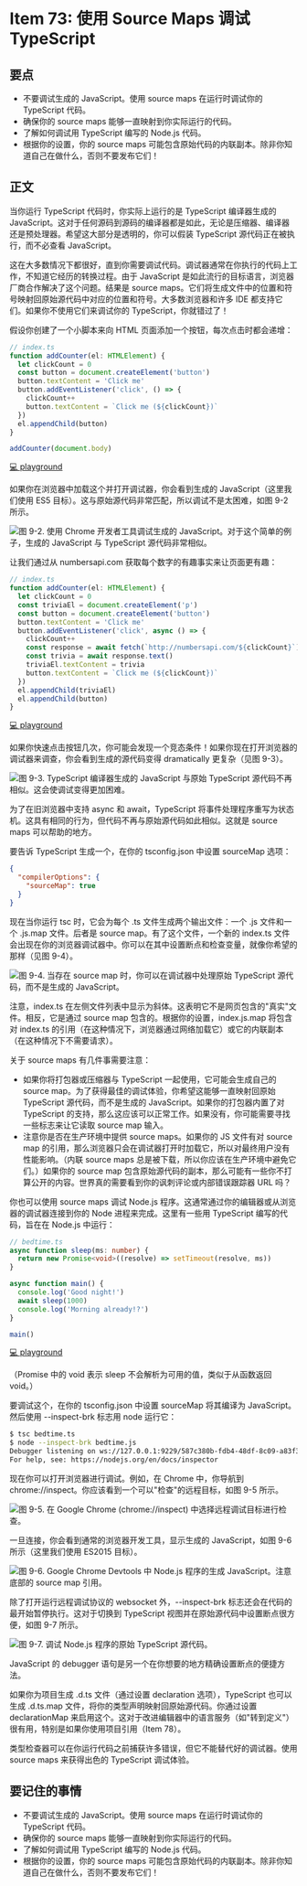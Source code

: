 # Item 73: 使用 Source Maps 调试 TypeScript

## 要点

- 不要调试生成的 JavaScript。使用 source maps 在运行时调试你的 TypeScript 代码。
- 确保你的 source maps 能够一直映射到你实际运行的代码。
- 了解如何调试用 TypeScript 编写的 Node.js 代码。
- 根据你的设置，你的 source maps 可能包含原始代码的内联副本。除非你知道自己在做什么，否则不要发布它们！

## 正文

当你运行 TypeScript 代码时，你实际上运行的是 TypeScript 编译器生成的 JavaScript。这对于任何源码到源码的编译器都是如此，无论是压缩器、编译器还是预处理器。希望这大部分是透明的，你可以假装 TypeScript 源代码正在被执行，而不必查看 JavaScript。

这在大多数情况下都很好，直到你需要调试代码。调试器通常在你执行的代码上工作，不知道它经历的转换过程。由于 JavaScript 是如此流行的目标语言，浏览器厂商合作解决了这个问题。结果是 source maps。它们将生成文件中的位置和符号映射回原始源代码中对应的位置和符号。大多数浏览器和许多 IDE 都支持它们。如果你不使用它们来调试你的 TypeScript，你就错过了！

假设你创建了一个小脚本来向 HTML 页面添加一个按钮，每次点击时都会递增：

```ts
// index.ts
function addCounter(el: HTMLElement) {
  let clickCount = 0
  const button = document.createElement('button')
  button.textContent = 'Click me'
  button.addEventListener('click', () => {
    clickCount++
    button.textContent = `Click me (${clickCount})`
  })
  el.appendChild(button)
}

addCounter(document.body)
```

[💻 playground](https://www.typescriptlang.org/play/?ts=5.4.5#code/PTAEEsDsBMFMA8B0AXAzgKAGYFdIGNlwB7SUAQ2mgGEjdlYAnAClgBsAuUACQBUBZADIBRVrAC2sSMgCUoAN7pQoUclB5W4PAGsadUAF5QABgDcitSVSqARtmTISB0NCJ5sEqYjwNYZeiPFJZCYAclt7EhDpMyVwh0gUBGQaKSCnEKoNbVAJEJjQOJJECmghADcggXArSUZQ9U0tEIAaUCZZfQA+eXMlBu1dKQBqIfzYu3jE+GSSeiknAANMxpzYNoASOX6dWikAX2kF-IP8tmKAB3PJagALcFZoJkLIaPQ99HQSwfpmFzcPZCIaxEaAAT1eQA)

如果你在浏览器中加载这个并打开调试器，你会看到生成的 JavaScript（这里我们使用 ES5 目标）。这与原始源代码非常匹配，所以调试不是太困难，如图 9-2 所示。

![图 9-2. 使用 Chrome 开发者工具调试生成的 JavaScript。对于这个简单的例子，生成的 JavaScript 与 TypeScript 源代码非常相似。](https://cdn.jsdelivr.net/gh/rayadaschn/blogImage@master/img/202506240846723.png)

让我们通过从 numbersapi.com 获取每个数字的有趣事实来让页面更有趣：

```ts
// index.ts
function addCounter(el: HTMLElement) {
  let clickCount = 0
  const triviaEl = document.createElement('p')
  const button = document.createElement('button')
  button.textContent = 'Click me'
  button.addEventListener('click', async () => {
    clickCount++
    const response = await fetch(`http://numbersapi.com/${clickCount}`)
    const trivia = await response.text()
    triviaEl.textContent = trivia
    button.textContent = `Click me (${clickCount})`
  })
  el.appendChild(triviaEl)
  el.appendChild(button)
}
```

[💻 playground](https://www.typescriptlang.org/play/?ts=5.4.5#code/PTAEEsDsBMFMA8B0AXAzgKAGYFdIGNlwB7SUAQ2mgGEjdlYAnAClgBsAuUACQBUBZADIBRVrAC2sSMgCUoAN7pQoUclB5W4PAGsadUAF5QABgDcitSVSrkDcADdwZEQdDQiebBKmI8DWGXoRcUlkJgByAAcw6TMlPEtVACNsZGQSFzcPL2QfPwDYIOzw5NSSaNjQErTIFARkGikQlzCqDW1QCTCKqpJECmghOxCBcCtJRnD1TS0wgBpyVABPfFAmWX0APnlzOLadWikAakOKuITQP1QIy1gXMgB3MnBVTFhkPAALJgADD9SI9ggSCeRKMVBkCLgHxEMTAAAkcim2l0UgAvt8YjsLJArKAbPZHHdHs8LrArjdavBQpilEp8Q4nKxKfUSPQpC56Y5TpUUtVmQ02apDN9WtMOrcmAikfs6KjpN8KnKKmw+hEIpJqB9wKxoExOYyaaAVRD1TAqFqdUwepBMaj0EA)

如果你快速点击按钮几次，你可能会发现一个竞态条件！如果你现在打开浏览器的调试器来调查，你会看到生成的源代码变得 dramatically 更复杂（见图 9-3）。

![图 9-3. TypeScript 编译器生成的 JavaScript 与原始 TypeScript 源代码不再相似。这会使调试变得更加困难。](https://cdn.jsdelivr.net/gh/rayadaschn/blogImage@master/img/202506240848910.png)

为了在旧浏览器中支持 async 和 await，TypeScript 将事件处理程序重写为状态机。这具有相同的行为，但代码不再与原始源代码如此相似。这就是 source maps 可以帮助的地方。

要告诉 TypeScript 生成一个，在你的 tsconfig.json 中设置 sourceMap 选项：

```json
{
  "compilerOptions": {
    "sourceMap": true
  }
}
```

现在当你运行 tsc 时，它会为每个 .ts 文件生成两个输出文件：一个 .js 文件和一个 .js.map 文件。后者是 source map。有了这个文件，一个新的 index.ts 文件会出现在你的浏览器调试器中。你可以在其中设置断点和检查变量，就像你希望的那样（见图 9-4）。

![图 9-4. 当存在 source map 时，你可以在调试器中处理原始 TypeScript 源代码，而不是生成的 JavaScript。](https://cdn.jsdelivr.net/gh/rayadaschn/blogImage@master/img/202506240849360.png)

注意，index.ts 在左侧文件列表中显示为斜体。这表明它不是网页包含的"真实"文件。相反，它是通过 source map 包含的。根据你的设置，index.js.map 将包含对 index.ts 的引用（在这种情况下，浏览器通过网络加载它）或它的内联副本（在这种情况下不需要请求）。

关于 source maps 有几件事需要注意：

- 如果你将打包器或压缩器与 TypeScript 一起使用，它可能会生成自己的 source map。为了获得最佳的调试体验，你希望这能够一直映射回原始 TypeScript 源代码，而不是生成的 JavaScript。如果你的打包器内置了对 TypeScript 的支持，那么这应该可以正常工作。如果没有，你可能需要寻找一些标志来让它读取 source map 输入。
- 注意你是否在生产环境中提供 source maps。如果你的 JS 文件有对 source map 的引用，那么浏览器只会在调试器打开时加载它，所以对最终用户没有性能影响。（内联 source maps 总是被下载，所以你应该在生产环境中避免它们。）如果你的 source map 包含原始源代码的副本，那么可能有一些你不打算公开的内容。世界真的需要看到你的讽刺评论或内部错误跟踪器 URL 吗？

你也可以使用 source maps 调试 Node.js 程序。这通常通过你的编辑器或从浏览器的调试器连接到你的 Node 进程来完成。这里有一些用 TypeScript 编写的代码，旨在在 Node.js 中运行：

```ts
// bedtime.ts
async function sleep(ms: number) {
  return new Promise<void>((resolve) => setTimeout(resolve, ms))
}

async function main() {
  console.log('Good night!')
  await sleep(1000)
  console.log('Morning already!?')
}

main()
```

[💻 playground](https://www.typescriptlang.org/play/?ts=5.4.5#code/PTAECMFMBMBcEsC2kB0sDOAoAhugngHYDGoAZgK7EID2Bo6ANpJAA4AUi6AXKAeYlABOASlABvTKFCDIscoLoFIAd1AAFQdUTx0kADwA3avGgA+NjPTUGByKAC8p+rIAqSSNXKwLkKzcgANKCcwsIA3JgAvpg4+MRklEQ0dIjY8ARsohJSRLR+qAzUAOZsAOQA4tTU0LzwRQAWsACEpeGSoNjKabD0TKxsAIwADCNtOXnWBcVlALLUCulFHQwy2NB4TQD8rRHRmKnpmRFAA)

（Promise<void> 中的 void 表示 sleep 不会解析为可用的值，类似于从函数返回 void。）

要调试这个，在你的 tsconfig.json 中设置 sourceMap 将其编译为 JavaScript。然后使用 --inspect-brk 标志用 node 运行它：

```bash
$ tsc bedtime.ts
$ node --inspect-brk bedtime.js
Debugger listening on ws://127.0.0.1:9229/587c380b-fdb4-48df-8c09-a83f36d8a2e7
For help, see: https://nodejs.org/en/docs/inspector
```

现在你可以打开浏览器进行调试。例如，在 Chrome 中，你导航到 chrome://inspect。你应该看到一个可以"检查"的远程目标，如图 9-5 所示。

![图 9-5. 在 Google Chrome (chrome://inspect) 中选择远程调试目标进行检查。](https://cdn.jsdelivr.net/gh/rayadaschn/blogImage@master/img/202506240849906.png)

一旦连接，你会看到通常的浏览器开发工具，显示生成的 JavaScript，如图 9-6 所示（这里我们使用 ES2015 目标）。

![图 9-6. Google Chrome Devtools 中 Node.js 程序的生成 JavaScript。注意底部的 source map 引用。](https://cdn.jsdelivr.net/gh/rayadaschn/blogImage@master/img/202506240850120.png)

除了打开运行远程调试协议的 websocket 外，--inspect-brk 标志还会在代码的最开始暂停执行。这对于切换到 TypeScript 视图并在原始源代码中设置断点很方便，如图 9-7 所示。

![图 9-7. 调试 Node.js 程序的原始 TypeScript 源代码。](https://cdn.jsdelivr.net/gh/rayadaschn/blogImage@master/img/202506240851039.png)

JavaScript 的 debugger 语句是另一个在你想要的地方精确设置断点的便捷方法。

如果你为项目生成 .d.ts 文件（通过设置 declaration 选项），TypeScript 也可以生成 .d.ts.map 文件，将你的类型声明映射回原始源代码。你通过设置 declarationMap 来启用这个。这对于改进编辑器中的语言服务（如"转到定义"）很有用，特别是如果你使用项目引用（Item 78）。

类型检查器可以在你运行代码之前捕获许多错误，但它不能替代好的调试器。使用 source maps 来获得出色的 TypeScript 调试体验。

## 要记住的事情

- 不要调试生成的 JavaScript。使用 source maps 在运行时调试你的 TypeScript 代码。
- 确保你的 source maps 能够一直映射到你实际运行的代码。
- 了解如何调试用 TypeScript 编写的 Node.js 代码。
- 根据你的设置，你的 source maps 可能包含原始代码的内联副本。除非你知道自己在做什么，否则不要发布它们！

